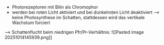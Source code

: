 - Photorezeptoren mit Bilin als Chromophor
- werden bei roten Licht aktiviert und bei dunkelroten Licht deaktiviert --> keine Photosynthese im Schatten, stattdessen wird das vertikale Wachstum forciert

--> Schattenflucht beim niedrigen Pfr/Pr-Verhältnis:
![[Pasted image 20251014145939.png]]